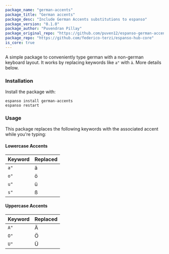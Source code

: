 ```yaml
---
package_name: "german-accents"
package_title: "German accents"
package_desc: "Include German Accents substitutions to espanso"
package_version: "0.1.0"
package_author: "Puvendran Pillay"
package_original_repo: "https://github.com/puven12/espanso-german-accents"
package_repo: "https://github.com/federico-terzi/espanso-hub-core"
is_core: true
---
```

A simple package to conveniently type german with a non-german keyboard layout.
It works by replacing keywords like `a"` with `ä`. More details below.

### Installation

Install the package with:

```
espanso install german-accents
espanso restart
```

### Usage

This package replaces the following keywords with the associated accent while you're
typing:

#### Lowercase Accents

Keyword | Replaced
--- | ---
`a"` | ä
`o"` | ö
`u"` | ü
`s"` | ß

#### Uppercase Accents

Keyword | Replaced
--- | ---
`A"` | Ä
`O"` | Ö
`U"` | Ü